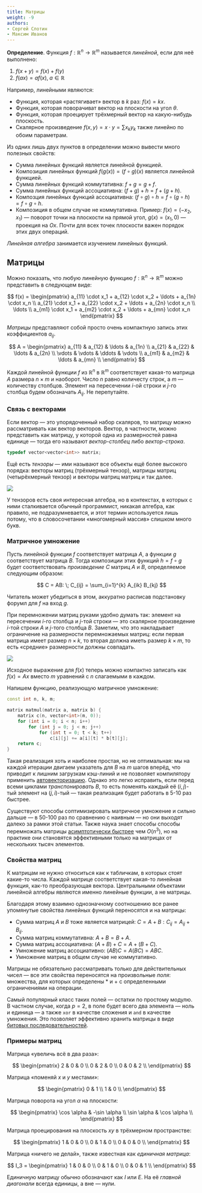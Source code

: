 ```yaml
---
title: Матрицы
weight: -9
authors:
- Сергей Слотин
- Максим Иванов
---
```


**Определение**. Функция $f: \mathbb{R}^n \to \mathbb{R}^m$ называется *линейной*, если для неё выполнено:

1. $f(x+y) = f(x) + f(y)$
2. $f(ax) = a f(x), \; a \in \mathbb{R}$

Например, линейными являются:

* Функция, которая «растягивает» вектор в $k$ раз: $f(x) = k x$.
* Функция, которая поворачиват вектор на плоскости на угол $\theta$.
* Функция, которая проецирует трёхмерный вектор на какую-нибудь плоскость.
* Скалярное произведение $f(x, y) = x \cdot y = \sum x_ky_k$ также линейно по обоим параметрам.

Из одних лишь двух пунктов в определении можно вывести много полезных свойств:

* Сумма линейных функций является линейной функцией.
* Композиция линейных функций $f(g(x)) = (f \circ g)(x)$ является линейной функцией.
* Сумма линейных функций коммутативна: $f+g = g+f$.
* Сумма линейных функций ассоциативна: $(f+g)+h = f+(g+h)$.
* Композция линейных функций ассоциативна: $(f \circ g) \circ h = f \circ (g \circ h) = f \circ g \circ h$.
* Композиция в общем случае не коммутативна. Пример: $f(x) = (-x_2, x_1)$ — поворот точки на плоскости на прямой угол, $g(x) = (x_1, 0)$ — проекция на $Ox$. Почти для всех точек плоскости важен порядок этих двух операций.

*Линейная алгебра* занимается изучением линейных функций.

## Матрицы

Можно показать, что любую линейную функцию $f: \mathbb{R}^n \to \mathbb{R}^m$ можно представить в следующем виде:

$$
f(x) =
\begin{pmatrix}
    a_{11} \cdot x_1 + a_{12} \cdot x_2 + \ldots + a_{1n} \cdot x_n
\\  a_{21} \cdot x_1 + a_{22} \cdot x_2 + \ldots + a_{2n} \cdot x_n
\\  \ldots
\\  a_{m1} \cdot x_1 + a_{m2} \cdot x_2 + \ldots + a_{mn} \cdot x_n
\end{pmatrix}
$$

*Матрицы* представляют собой просто очень компактную запись этих коэффициентов $a_{ij}$.

$$
A =
\begin{pmatrix}
a_{11} & a_{12} & \ldots & a_{1n} \\
a_{21} & a_{22} & \ldots & a_{2n} \\
\vdots & \vdots & \ddots & \vdots \\
a_{m1} & a_{m2} & \ldots & a_{mn} \\
\end{pmatrix}
$$

Каждой линейной функции $f$ из $\mathbb{R}^n$ в $\mathbb{R}^m$ соответствует какая-то матрица $A$ размера $n \times m$ и наоборот. Число $n$ равно количесту строк, а $m$ — количеству столбцов. Элемент на пересечении $i$-ой строки и $j$-го столбца будем обозначать $A_{ij}$. Не перепутайте.

### Связь с векторами

Если вектор — это упорядоченный набор скаляров, то матрицу можно рассматривать как вектор векторов. Вектор, в частности, можно представить как матрицу, у которой одна из размерностей равна единице — тогда его называют *вектор-столбец* либо *вектор-строка*.

```c++
typedef vector<vector<int>> matrix;
```

Ещё есть *тензоры* — ими называют все объекты ещё более высокого порядка: векторы матриц (трёхмерный тензор), матрицы матриц (четырёхмерный тензор) и векторы матриц матриц и так далее.

![](../img/dogs.jpg)

У тензоров есть своя интересная алгебра, но в контекстах, в которых с ними сталкивается обычный программист, никакая алгебра, как правило, не подразумневается, и этот термин используется лишь потому, что в словосочетании «многомерный массив» слишком много букв.

### Матричное умножение

Пусть линейной функции $f$ соответствует матрица $A$, а функции $g$ соответствует матрица $B$. Тогда композиции этих функций $h = f \circ g$ будет соответствовать *произведение* $C$ матриц $A$ и $B$, определяемое следующим образом:

$$
C = AB: \; C_{ij} = \sum_{i=1}^{k} A_{ik} B_{kj}
$$

Читатель может убедиться в этом, аккуратно расписав подстановку форумл для $f$ на вход $g$.

При перемножении матриц руками удобно думать так: элемент на пересечении $i$-го столбца и $j$-той строки — это скалярное произведение $i$-той строки $A$ и $j$-того столбца $B$. Заметим, что это накладывает ограничение на размерности перемножаемых матриц: если первая матрица имеет размер $n \times k$, то вторая должна иметь размер $k \times m$, то есть «средние» размерности должны совпадать.

![](../img/matmul.png)

Исходное выражение для $f(x)$ теперь можно компактно записать как $f(x) = Ax$ вместо $m$ уравнений с $n$ слагаемыми в каждом.

Напишем функцию, реализующую матричное умножение:

```c++
const int n, k, m;

matrix matmul(matrix a, matrix b) {
    matrix c(n, vector<int>(m, 0));
    for (int i = 0; i < n; i++)
        for (int j = 0; j < m; j++)
            for (int t = 0; t < k; t++)
                c[i][j] += a[i][t] * b[t][j];
    return c;
}
```

Такая реализация хоть и наиболее простая, но не оптимальная: мы на каждой итерации двигаем указатель для $B$ на $m$ шагов вперёд, что приводит к лишним загрузкам кэш-линий и не позволяет компилятору применить [автовекторизацию](/cs/arithmetic/simd). Однако это легко исправить, если перед всеми циклами *транспонировать* $B$, то есть поменять каждый её $(i, j)$-тый элемент на $(j, i)$-тый — такая реализация будет работать в 5-10 раз быстрее.

Существуют способы соптимизировать матричное умножение и сильно дальше — в 50-100 раз по сравнению с наивным — но они выходят далеко за рамки этой статьи. Также наука знает способы способы перемножать матрицы [асимптотически быстрее](https://en.wikipedia.org/wiki/Strassen_algorithm) чем $O(n^3)$, но на практике они становятся эффективными только на матрицах от нескольких тысяч элементов.

### Свойства матриц

К матрицам не нужно относиться как к табличкам, в которых стоят какие-то числа. Каждой матрице соответствует какая-то линейная функция, как-то преобразующая вектора. Центральными объектами линейной алгебры являются именно линейные функции, а не матрицы.

Благодаря этому взаимно однозначному соотношению все ранее упомянутые свойства линейных функций переносятся и на матрицы:

* Сумма матриц $A$ и $B$ тоже является матрицей: $C = A+B: C_{ij} = A_{ij} + B_{ij}$.
* Сумма матриц коммутативна: $A+B = B+A$.
* Сумма матриц ассоциативна: $(A+B)+C = A+(B+C)$.
* Умножение матриц ассоциативно: $(AB)C = A(BC) = ABC$.
* Умножение матриц в общем случае не коммутативно.

Матрицы не обязательно рассматривать только для действительных чисел — все эти свойства переносятся на произвольные *поля*: множества, для которых определены $*$ и $+$ с определенными ограничениями на операции.

Самый популярный класс таких полей — остатки по простому модулю. В частном случае, когда $p = 2$, в поле будет всего два элемента — ноль и единица — а также `xor` в качестве сложения и `and` в качестве умножения. Это позволяет эффективно хранить матрицы в виде [битовых последовательностей](/cs/set-structures/bitset).

### Примеры матриц

Матрица «увеличь всё в два раза»:

$$
\begin{pmatrix}
2 & 0 & 0 \\
0 & 2 & 0 \\
0 & 0 & 2 \\
\end{pmatrix}
$$

Матрица «поменяй $x$ и $y$ местами»:

$$
\begin{pmatrix}
0 & 1 \\
1 & 0 \\
\end{pmatrix}
$$

Матрица поворота на угол $\alpha$ на плоскости:

$$
\begin{pmatrix}
\cos \alpha & -\sin \alpha \\
\sin \alpha & \cos \alpha \\
\end{pmatrix}
$$

Матрица проецирования на плоскость $xy$ в трёхмерном пространстве:

$$
\begin{pmatrix}
1 & 0 & 0 \\
0 & 1 & 0 \\
0 & 0 & 0 \\
\end{pmatrix}
$$

Матрица «ничего не делай», также известная как *единичная матрица*:

$$
I_3 = \begin{pmatrix}
1 & 0 & 0 \\
0 & 1 & 0 \\
0 & 0 & 1 \\
\end{pmatrix}
$$

Единичную матрицу обычно обозначают как $I$ или $E$. На её *главной диагонали* всегда единицы, а вне — нули.
